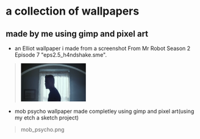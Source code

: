 # a collection of wallpapers 
## made by me using gimp and pixel art
* an Elliot wallpaper i made from a screenshot From Mr Robot Season 2 Episode 7 "eps2.5_h4ndshake.sme".
>  <img src="./screenGrabMrrobot.png" height="100px" width="170px">
* mob psycho wallpaper made completley using gimp and pixel art(using my etch a sketch project)
>  mob_psycho.png
